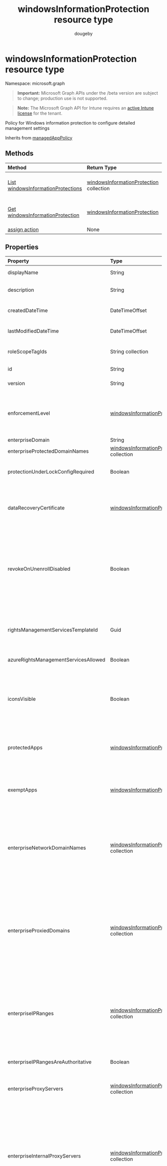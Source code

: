 ﻿---
title: "windowsInformationProtection resource type"
description: "Policy for Windows information protection to configure detailed management settings"
author: "dougeby"
localization_priority: Normal
ms.prod: "intune"
doc_type: resourcePageType
---

# windowsInformationProtection resource type

Namespace: microsoft.graph

> **Important:** Microsoft Graph APIs under the /beta version are subject to change; production use is not supported.

> **Note:** The Microsoft Graph API for Intune requires an [active Intune license](https://go.microsoft.com/fwlink/?linkid=839381) for the tenant.

Policy for Windows information protection to configure detailed management settings

Inherits from [managedAppPolicy](../resources/intune-mam-managedapppolicy.md)

## Methods

| Method                                                                                       | Return Type                                                                                        | Description                                                                                                                               |
| :------------------------------------------------------------------------------------------- | :------------------------------------------------------------------------------------------------- | :---------------------------------------------------------------------------------------------------------------------------------------- |
| [List windowsInformationProtections](../api/intune-mam-windowsinformationprotection-list.md) | [windowsInformationProtection](../resources/intune-mam-windowsinformationprotection.md) collection | List properties and relationships of the [windowsInformationProtection](../resources/intune-mam-windowsinformationprotection.md) objects. |
| [Get windowsInformationProtection](../api/intune-mam-windowsinformationprotection-get.md)    | [windowsInformationProtection](../resources/intune-mam-windowsinformationprotection.md)            | Read properties and relationships of the [windowsInformationProtection](../resources/intune-mam-windowsinformationprotection.md) object.  |
| [assign action](../api/intune-mam-windowsinformationprotection-assign.md)                    | None                                                                                               | Not yet documented                                                                                                                        |

## Properties

| Property                               | Type                                                                                                                                             | Description                                                                                                                                                                                                                                                                                                                                                                                                                                                    |
| :------------------------------------- | :----------------------------------------------------------------------------------------------------------------------------------------------- | :------------------------------------------------------------------------------------------------------------------------------------------------------------------------------------------------------------------------------------------------------------------------------------------------------------------------------------------------------------------------------------------------------------------------------------------------------------- |
| displayName                            | String                                                                                                                                           | Policy display name. Inherited from [managedAppPolicy](../resources/intune-mam-managedapppolicy.md)                                                                                                                                                                                                                                                                                                                                                            |
| description                            | String                                                                                                                                           | The policy's description. Inherited from [managedAppPolicy](../resources/intune-mam-managedapppolicy.md)                                                                                                                                                                                                                                                                                                                                                       |
| createdDateTime                        | DateTimeOffset                                                                                                                                   | The date and time the policy was created. Inherited from [managedAppPolicy](../resources/intune-mam-managedapppolicy.md)                                                                                                                                                                                                                                                                                                                                       |
| lastModifiedDateTime                   | DateTimeOffset                                                                                                                                   | Last time the policy was modified. Inherited from [managedAppPolicy](../resources/intune-mam-managedapppolicy.md)                                                                                                                                                                                                                                                                                                                                              |
| roleScopeTagIds                        | String collection                                                                                                                                | List of Scope Tags for this Entity instance. Inherited from [managedAppPolicy](../resources/intune-mam-managedapppolicy.md)                                                                                                                                                                                                                                                                                                                                    |
| id                                     | String                                                                                                                                           | Key of the entity. Inherited from [managedAppPolicy](../resources/intune-mam-managedapppolicy.md)                                                                                                                                                                                                                                                                                                                                                              |
| version                                | String                                                                                                                                           | Version of the entity. Inherited from [managedAppPolicy](../resources/intune-mam-managedapppolicy.md)                                                                                                                                                                                                                                                                                                                                                          |
| enforcementLevel                       | [windowsInformationProtectionEnforcementLevel](../resources/intune-mam-windowsinformationprotectionenforcementlevel.md)                          | WIP enforcement level.See the Enum definition for supported values. Possible values are: `noProtection`, `encryptAndAuditOnly`, `encryptAuditAndPrompt`, `encryptAuditAndBlock`.                                                                                                                                                                                                                                                                               |
| enterpriseDomain                       | String                                                                                                                                           | Primary enterprise domain                                                                                                                                                                                                                                                                                                                                                                                                                                      |
| enterpriseProtectedDomainNames         | [windowsInformationProtectionResourceCollection](../resources/intune-mam-windowsinformationprotectionresourcecollection.md) collection           | List of enterprise domains to be protected                                                                                                                                                                                                                                                                                                                                                                                                                     |
| protectionUnderLockConfigRequired      | Boolean                                                                                                                                          | Specifies whether the protection under lock feature (also known as encrypt under pin) should be configured                                                                                                                                                                                                                                                                                                                                                     |
| dataRecoveryCertificate                | [windowsInformationProtectionDataRecoveryCertificate](../resources/intune-mam-windowsinformationprotectiondatarecoverycertificate.md)            | Specifies a recovery certificate that can be used for data recovery of encrypted files. This is the same as the data recovery agent(DRA) certificate for encrypting file system(EFS)                                                                                                                                                                                                                                                                           |
| revokeOnUnenrollDisabled               | Boolean                                                                                                                                          | This policy controls whether to revoke the WIP keys when a device unenrolls from the management service. If set to 1 (Don't revoke keys), the keys will not be revoked and the user will continue to have access to protected files after unenrollment. If the keys are not revoked, there will be no revoked file cleanup subsequently.                                                                                                                       |
| rightsManagementServicesTemplateId     | Guid                                                                                                                                             | TemplateID GUID to use for RMS encryption. The RMS template allows the IT admin to configure the details about who has access to RMS-protected file and how long they have access                                                                                                                                                                                                                                                                              |
| azureRightsManagementServicesAllowed   | Boolean                                                                                                                                          | Specifies whether to allow Azure RMS encryption for WIP                                                                                                                                                                                                                                                                                                                                                                                                        |
| iconsVisible                           | Boolean                                                                                                                                          | Determines whether overlays are added to icons for WIP protected files in Explorer and enterprise only app tiles in the Start menu. Starting in Windows 10, version 1703 this setting also configures the visibility of the WIP icon in the title bar of a WIP-protected app                                                                                                                                                                                   |
| protectedApps                          | [windowsInformationProtectionApp](../resources/intune-mam-windowsinformationprotectionapp.md) collection                                         | Protected applications can access enterprise data and the data handled by those applications are protected with encryption                                                                                                                                                                                                                                                                                                                                     |
| exemptApps                             | [windowsInformationProtectionApp](../resources/intune-mam-windowsinformationprotectionapp.md) collection                                         | Exempt applications can also access enterprise data, but the data handled by those applications are not protected. This is because some critical enterprise applications may have compatibility problems with encrypted data.                                                                                                                                                                                                                                  |
| enterpriseNetworkDomainNames           | [windowsInformationProtectionResourceCollection](../resources/intune-mam-windowsinformationprotectionresourcecollection.md) collection           | This is the list of domains that comprise the boundaries of the enterprise. Data from one of these domains that is sent to a device will be considered enterprise data and protected These locations will be considered a safe destination for enterprise data to be shared to                                                                                                                                                                                 |
| enterpriseProxiedDomains               | [windowsInformationProtectionProxiedDomainCollection](../resources/intune-mam-windowsinformationprotectionproxieddomaincollection.md) collection | Contains a list of Enterprise resource domains hosted in the cloud that need to be protected. Connections to these resources are considered enterprise data. If a proxy is paired with a cloud resource, traffic to the cloud resource will be routed through the enterprise network via the denoted proxy server (on Port 80). A proxy server used for this purpose must also be configured using the EnterpriseInternalProxyServers policy                   |
| enterpriseIPRanges                     | [windowsInformationProtectionIPRangeCollection](../resources/intune-mam-windowsinformationprotectioniprangecollection.md) collection             | Sets the enterprise IP ranges that define the computers in the enterprise network. Data that comes from those computers will be considered part of the enterprise and protected. These locations will be considered a safe destination for enterprise data to be shared to                                                                                                                                                                                     |
| enterpriseIPRangesAreAuthoritative     | Boolean                                                                                                                                          | Boolean value that tells the client to accept the configured list and not to use heuristics to attempt to find other subnets. Default is false                                                                                                                                                                                                                                                                                                                 |
| enterpriseProxyServers                 | [windowsInformationProtectionResourceCollection](../resources/intune-mam-windowsinformationprotectionresourcecollection.md) collection           | This is a list of proxy servers. Any server not on this list is considered non-enterprise                                                                                                                                                                                                                                                                                                                                                                      |
| enterpriseInternalProxyServers         | [windowsInformationProtectionResourceCollection](../resources/intune-mam-windowsinformationprotectionresourcecollection.md) collection           | This is the comma-separated list of internal proxy servers. For example, "157.54.14.28, 157.54.11.118, 10.202.14.167, 157.53.14.163, 157.69.210.59". These proxies have been configured by the admin to connect to specific resources on the Internet. They are considered to be enterprise network locations. The proxies are only leveraged in configuring the EnterpriseProxiedDomains policy to force traffic to the matched domains through these proxies |
| enterpriseProxyServersAreAuthoritative | Boolean                                                                                                                                          | Boolean value that tells the client to accept the configured list of proxies and not try to detect other work proxies. Default is false                                                                                                                                                                                                                                                                                                                        |
| neutralDomainResources                 | [windowsInformationProtectionResourceCollection](../resources/intune-mam-windowsinformationprotectionresourcecollection.md) collection           | List of domain names that can used for work or personal resource                                                                                                                                                                                                                                                                                                                                                                                               |
| indexingEncryptedStoresOrItemsBlocked  | Boolean                                                                                                                                          | This switch is for the Windows Search Indexer, to allow or disallow indexing of items                                                                                                                                                                                                                                                                                                                                                                          |
| smbAutoEncryptedFileExtensions         | [windowsInformationProtectionResourceCollection](../resources/intune-mam-windowsinformationprotectionresourcecollection.md) collection           | Specifies a list of file extensions, so that files with these extensions are encrypted when copying from an SMB share within the corporate boundary                                                                                                                                                                                                                                                                                                            |
| isAssigned                             | Boolean                                                                                                                                          | Indicates if the policy is deployed to any inclusion groups or not.                                                                                                                                                                                                                                                                                                                                                                                            |

## Relationships

| Relationship            | Type                                                                                                                         | Description                                                         |
| :---------------------- | :--------------------------------------------------------------------------------------------------------------------------- | :------------------------------------------------------------------ |
| protectedAppLockerFiles | [windowsInformationProtectionAppLockerFile](../resources/intune-mam-windowsinformationprotectionapplockerfile.md) collection | Another way to input protected apps through xml files               |
| exemptAppLockerFiles    | [windowsInformationProtectionAppLockerFile](../resources/intune-mam-windowsinformationprotectionapplockerfile.md) collection | Another way to input exempt apps through xml files                  |
| assignments             | [targetedManagedAppPolicyAssignment](../resources/intune-mam-targetedmanagedapppolicyassignment.md) collection               | Navigation property to list of security groups targeted for policy. |

## JSON Representation

Here is a JSON representation of the resource.

<!-- {
  "blockType": "resource",
  "keyProperty": "id",
  "@odata.type": "microsoft.graph.windowsInformationProtection"
}
-->

```json
{
  "@odata.type": "#microsoft.graph.windowsInformationProtection",
  "displayName": "String",
  "description": "String",
  "createdDateTime": "String (timestamp)",
  "lastModifiedDateTime": "String (timestamp)",
  "roleScopeTagIds": [
    "String"
  ],
  "id": "String (identifier)",
  "version": "String",
  "enforcementLevel": "String",
  "enterpriseDomain": "String",
  "enterpriseProtectedDomainNames": [
    {
      "@odata.type": "microsoft.graph.windowsInformationProtectionResourceCollection",
      "displayName": "String",
      "resources": [
        "String"
      ]
    }
  ],
  "protectionUnderLockConfigRequired": true,
  "dataRecoveryCertificate": {
    "@odata.type": "microsoft.graph.windowsInformationProtectionDataRecoveryCertificate",
    "subjectName": "String",
    "description": "String",
    "expirationDateTime": "String (timestamp)",
    "certificate": "binary"
  },
  "revokeOnUnenrollDisabled": true,
  "rightsManagementServicesTemplateId": "Guid",
  "azureRightsManagementServicesAllowed": true,
  "iconsVisible": true,
  "protectedApps": [
    {
      "@odata.type": "microsoft.graph.windowsInformationProtectionStoreApp",
      "displayName": "String",
      "description": "String",
      "publisherName": "String",
      "productName": "String",
      "denied": true
    }
  ],
  "exemptApps": [
    {
      "@odata.type": "microsoft.graph.windowsInformationProtectionStoreApp",
      "displayName": "String",
      "description": "String",
      "publisherName": "String",
      "productName": "String",
      "denied": true
    }
  ],
  "enterpriseNetworkDomainNames": [
    {
      "@odata.type": "microsoft.graph.windowsInformationProtectionResourceCollection",
      "displayName": "String",
      "resources": [
        "String"
      ]
    }
  ],
  "enterpriseProxiedDomains": [
    {
      "@odata.type": "microsoft.graph.windowsInformationProtectionProxiedDomainCollection",
      "displayName": "String",
      "proxiedDomains": [
        {
          "@odata.type": "microsoft.graph.proxiedDomain",
          "ipAddressOrFQDN": "String",
          "proxy": "String"
        }
      ]
    }
  ],
  "enterpriseIPRanges": [
    {
      "@odata.type": "microsoft.graph.windowsInformationProtectionIPRangeCollection",
      "displayName": "String",
      "ranges": [
        {
          "@odata.type": "microsoft.graph.ipRange"
        }
      ]
    }
  ],
  "enterpriseIPRangesAreAuthoritative": true,
  "enterpriseProxyServers": [
    {
      "@odata.type": "microsoft.graph.windowsInformationProtectionResourceCollection",
      "displayName": "String",
      "resources": [
        "String"
      ]
    }
  ],
  "enterpriseInternalProxyServers": [
    {
      "@odata.type": "microsoft.graph.windowsInformationProtectionResourceCollection",
      "displayName": "String",
      "resources": [
        "String"
      ]
    }
  ],
  "enterpriseProxyServersAreAuthoritative": true,
  "neutralDomainResources": [
    {
      "@odata.type": "microsoft.graph.windowsInformationProtectionResourceCollection",
      "displayName": "String",
      "resources": [
        "String"
      ]
    }
  ],
  "indexingEncryptedStoresOrItemsBlocked": true,
  "smbAutoEncryptedFileExtensions": [
    {
      "@odata.type": "microsoft.graph.windowsInformationProtectionResourceCollection",
      "displayName": "String",
      "resources": [
        "String"
      ]
    }
  ],
  "isAssigned": true
}
```
